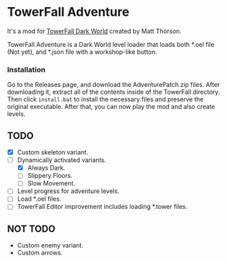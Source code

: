 # TowerFall Adventure
It's a mod for [TowerFall Dark World](http://www.towerfall-game.com/) created by Matt Thorson. 

TowerFall Adventure is a Dark World level loader that loads both *.oel file (Not yet), and *.json file with a workshop-like button.

### Installation
Go to the Releases page, and download the AdventurePatch.zip files. After downloading it, extract all of the contents
inside of the TowerFall directory. Then click `install.bat` to install the necessary files and preserve the original
executable. After that, you can now play the mod and also create levels.


## TODO

- [x] Custom skeleton variant.
- [ ] Dynamically activated variants.
  - [x] Always Dark.
  - [ ] Slippery Floors.
  - [ ] Slow Movement.
- [ ] Level progress for adventure levels.
- [ ] Load *.oel files.
- [ ] TowerFall Editor improvement includes loading *.tower files.

## NOT TODO
+ Custom enemy variant.
+ Custom arrows.

